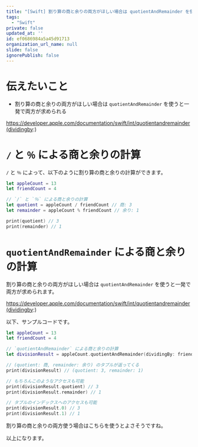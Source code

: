 ```yaml
---
title: "[Swift] 割り算の商と余りの両方がほしい場合は quotientAndRemainder を使おう"
tags:
  - "Swift"
private: false
updated_at: ''
id: ef0686984a5a45d91713
organization_url_name: null
slide: false
ignorePublish: false
---
```


# 伝えたいこと

- 割り算の商と余りの両方がほしい場合は `quotientAndRemainder` を使うと一発で両方が求められる

https://developer.apple.com/documentation/swift/int/quotientandremainder(dividingby:)

# `/` と `％` による商と余りの計算

`/` と `％` によって、以下のように割り算の商と余りの計算ができます。

```swift
let appleCount = 13
let friendCount = 4

// `/` と `％` による商と余りの計算
let quotient = appleCount / friendCount // 商: 3
let remainder = appleCount % friendCount // 余り: 1

print(quotient) // 3
print(remainder) // 1
```

# `quotientAndRemainder` による商と余りの計算

割り算の商と余りの両方がほしい場合は `quotientAndRemainder` を使うと一発で両方が求められます。

https://developer.apple.com/documentation/swift/int/quotientandremainder(dividingby:)

以下、サンプルコードです。

```swift
let appleCount = 13
let friendCount = 4

// `quotientAndRemainder` による商と余りの計算
let divisionResult = appleCount.quotientAndRemainder(dividingBy: friendCount)

// (quotient: 商, remainder: 余り) のタプルが返ってくる
print(divisionResult) // (quotient: 3, remainder: 1)

// もちろんこのようなアクセスも可能
print(divisionResult.quotient) // 3
print(divisionResult.remainder) // 1

// タプルのインデックスへのアクセスも可能
print(divisionResult.0) // 3
print(divisionResult.1) // 1
```

割り算の商と余りの両方使う場合はこちらを使うとよさそうですね。

以上になります。
